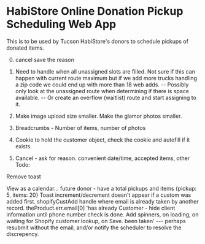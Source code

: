 # HabiStore Online Donation Pickup Scheduling Web App

This is to be used by Tucson HabiStore's donors to schedule pickups of donated items.

0) cancel save the reason 

1) Need to handle when all unassigned slots are filled. Not sure if this can happen with current route maximum but if we add more trucks handling a zip code we could end up with more than 18 web adds.
-- Possibly only look at the unassigned route when determining if there is space available. 
-- Or create an overflow (waitlist) route and start assigning to it. 
4) Make image upload size smaller. Make the glamor photos smaller.
5) Breadcrumbs - Number of items, number of photos
6) Cookie to hold the customer object, check the cookie and autofill if it exists.
7) Cancel - ask for reason. convenient date/time, accepted items, other
Todo:




Remove toast

View as a calendar... future
donor - have a total pickups and items {pickup: 5, items: 20}
Toast increment/decrement doesn't appear if a custom was added first.
shopifyCustAdd handle where email is already taken by another record. theProduct.err.email[0] 'has already 
Customer - hide client information until phone number check is done.
Add spinners, on loading, on waiting for Shopify customer lookup, on Save.
been taken'
--- perhaps resubmit without the email, and/or notify the scheduler to resolve the discrepency.
